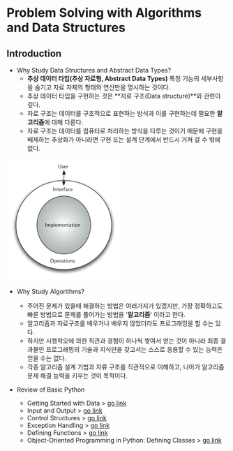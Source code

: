 # Problem Solving with Algorithms and Data Structures
## Introduction
- Why Study Data Structures and Abstract Data Types?
    - **추상 데이터 타입(추상 자료형, Abstract Data Types)** 특정 기능의 세부사항을 숨기고 자료 자체의 형태와 연산만을 명시하는 것이다.
    - 추상 데이터 타입을 구현하는 것은 **자료 구조(Data structure)**와 관련이 깊다.
    - 자료 구조는 데이터를 구조적으로 표현하는 방식과 이를 구현하는데 필요한 **알고리즘**에 대해 다룬다.
    - 자료 구조는 데이터를 컴퓨터로 처리하는 방식을 다루는 것이기 때문에 구현을 배제하는 추상화가 아니라면 구현 또는 설계 단계에서 반드시 거쳐 갈 수 밖에 없다.

![alt text](figure/adt.png "Figure 2: Abstract Data Type")

- Why Study Algorithms?
    - 주어진 문제가 있을때 해결하는 방법은 여러가지가 있겠지만, 가장 정확하고도 빠른 방법으로 문제를 풀어가는 방법을 '**알고리즘**' 이라고 한다.
    - 알고리즘과 자료구조를 배우거나 배우지 않았더라도 프로그래밍을 할 수는 있다.
    - 하지만 시행착오에 의한 직관과 경험이 하나씩 쌓여서 얻는 것이 아니라 최종 결과물인 프로그래밍의 기술과 지식만을 갖고서는 스스로 응용할 수 있는 능력은 얻을 수는 없다.
    - 각종 알고리즘 설계 기법과 자류 구조를 직관적으로 이해하고, 나아가 알고리즘 문제 해결 능력을 키우는 것이 목적이다.

- Review of Basic Python
    - Getting Started with Data > [go link](https://github.com/songorithm/basic-algorithms-season2/blob/master/Part1/1.Introduction/Getting-Started-with-Data.ipynb)
    - Input and Output > [go link](https://github.com/songorithm/basic-algorithms-season2/blob/master/Part1/1.Introduction/Input-and-Output.ipynb)
    - Control Structures > [go link](https://github.com/songorithm/basic-algorithms-season2/blob/master/Part1/1.Introduction/Control-Structures.ipynb)
    - Exception Handling > [go link](https://github.com/songorithm/basic-algorithms-season2/blob/master/Part1/1.Introduction/Exception-Handling.ipynb)
    - Defining Functions > [go link](https://github.com/songorithm/basic-algorithms-season2/blob/master/Part1/1.Introduction/Defining-Function.ipynb)
    - Object-Oriented Programming in Python: Defining Classes > [go link](https://github.com/songorithm/basic-algorithms-season2/blob/master/Part1/1.Introduction/Object-Oriented-Programming.ipynb)